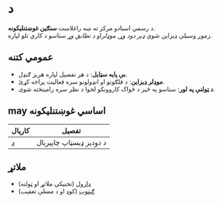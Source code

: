 # **د**

د رسمي اسنادو مرکز ته ښه راغلاست **سنګین غوښتنلیکونه**.\
زموږ وسیلې ډیزاین شوي *ډیر دود وړ*, *موډلر*او *د تطابق وړ*
ستاسو د کاري تلو لپاره.

## عمومي کتنه

* **بې پایه سټایل**: د هر تفصیل لپاره هریز ګنډل.
* **موډلر ډیزاین**: د فلګونو او انډولونو سره فعالیت پراخه کړئ.
* **د ټولنې په لور**: ستاسو په څیر د ځواک کاروونکو لخوا د نظر سره رامینځته شوی.

## **may اساسي غوښتنلیکونه**

| کاریال               | تفصیل                   |
| -------------------- | ----------------------- |
| [د](/apps/seelen-ui) | د دودیز ډیسټاپ چاپیریال |

## ملاتړ

* [ډارول](https://discord.gg/ABfASx5ZAJ) (تخنیکي ملاتړ او ټولنه)
* [ګیتوب](https://github.com/Seelen-Inc) (کوډ او د مسلې تعقیب)

